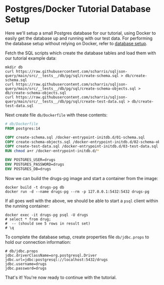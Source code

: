 # Postgres/Docker Tutorial Database Setup

Here we'll setup a small Postgres database for our tutorial, using Docker to easily get the database up and
running with our test data. For performing the database setup without relying on Docker, refer to
[database setup](tutorial-database-setup.md).

Fetch the SQL scripts which create the database tables and load them with our tutorial example data:
```shell
mkdir db
curl https://raw.githubusercontent.com/scharris/sqljson-query/main/src/__tests__/db/pg/sql/create-schema.sql > db/create-schema.sql
curl https://raw.githubusercontent.com/scharris/sqljson-query/main/src/__tests__/db/pg/sql/create-schema-objects.sql > db/create-schema-objects.sql
curl https://raw.githubusercontent.com/scharris/sqljson-query/main/src/__tests__/db/pg/sql/create-test-data.sql > db/create-test-data.sql
```

Next create file `db/Dockerfile` with these contents:
```dockerfile
# db/Dockerfile
FROM postgres:14

COPY create-schema.sql /docker-entrypoint-initdb.d/01-schema.sql
COPY create-schema-objects.sql /docker-entrypoint-initdb.d/02-schema-objects.sql
COPY create-test-data.sql /docker-entrypoint-initdb.d/03-test-data.sql
RUN chmod a+r /docker-entrypoint-initdb.d/*

ENV POSTGRES_USER=drugs
ENV POSTGRES_PASSWORD=drugs
ENV POSTGRES_DB=drugs
```
Now we can build the drugs-pg image and start a container from the image:
```shell
docker build -t drugs-pg db
docker run -d --name drugs-pg --rm -p 127.0.0.1:5432:5432 drugs-pg
```

If all goes well with the above, we should be able to start a `psql` client within the running container:

```shell
docker exec -it drugs-pg psql -U drugs
# select * from drug;
#  -- (should see 5 rows in result set)
# \q
```

To complete the database setup, create properties file `db/jdbc.props` to hold our connection information:
```shell
# db/jdbc.props
jdbc.driverClassName=org.postgresql.Driver
jdbc.url=jdbc:postgresql://localhost:5432/drugs
jdbc.username=drugs
jdbc.password=drugs
```

That's it! You're now ready to continue with the tutorial.
